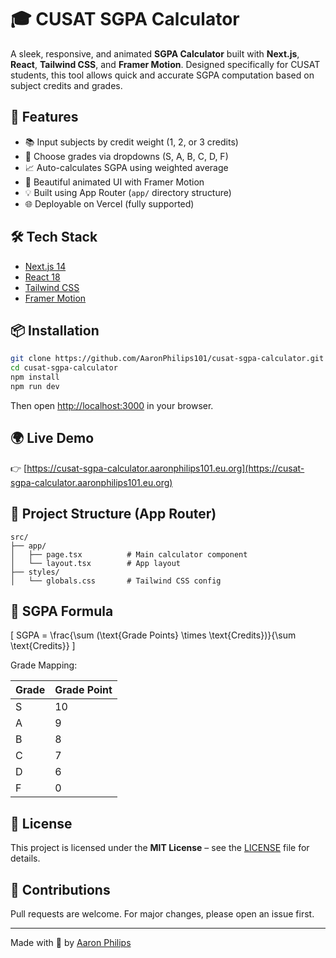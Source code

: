
# 🎓 CUSAT SGPA Calculator

A sleek, responsive, and animated **SGPA Calculator** built with **Next.js**, **React**, **Tailwind CSS**, and **Framer Motion**. Designed specifically for CUSAT students, this tool allows quick and accurate SGPA computation based on subject credits and grades.

## 🚀 Features

- 📚 Input subjects by credit weight (1, 2, or 3 credits)
- 🔢 Choose grades via dropdowns (S, A, B, C, D, F)
- 📈 Auto-calculates SGPA using weighted average
- 🧊 Beautiful animated UI with Framer Motion
- 💡 Built using App Router (`app/` directory structure)
- 🌐 Deployable on Vercel (fully supported)

## 🛠 Tech Stack

- [Next.js 14](https://nextjs.org/)
- [React 18](https://react.dev/)
- [Tailwind CSS](https://tailwindcss.com/)
- [Framer Motion](https://www.framer.com/motion/)

## 📦 Installation

```bash
git clone https://github.com/AaronPhilips101/cusat-sgpa-calculator.git
cd cusat-sgpa-calculator
npm install
npm run dev
```

Then open [http://localhost:3000](http://localhost:3000) in your browser.

## 🌍 Live Demo

👉 [https://cusat-sgpa-calculator.aaronphilips101.eu.org](https://cusat-sgpa-calculator.aaronphilips101.eu.org)

## 📁 Project Structure (App Router)

```
src/
├── app/
│   ├── page.tsx          # Main calculator component
│   └── layout.tsx        # App layout
├── styles/
│   └── globals.css       # Tailwind CSS config
```

## 🧠 SGPA Formula

\[
SGPA = \frac{\sum (\text{Grade Points} \times \text{Credits})}{\sum \text{Credits}}
\]

Grade Mapping:

| Grade | Grade Point |
|-------|-------------|
| S     | 10          |
| A     | 9           |
| B     | 8           |
| C     | 7           |
| D     | 6           |
| F     | 0           |

## 📄 License

This project is licensed under the **MIT License** – see the [LICENSE](LICENSE) file for details.

## 🙌 Contributions

Pull requests are welcome. For major changes, please open an issue first.

---

Made with 💙 by [Aaron Philips](https://github.com/AaronPhilips101)
